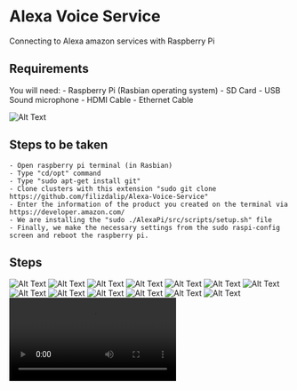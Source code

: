 # Alexa Voice Service

Connecting to Alexa amazon services with Raspberry Pi

## Requirements

You will need:
    - Raspberry Pi (Rasbian operating system)
	- SD Card 
    - USB Sound microphone
    - HDMI Cable
	- Ethernet Cable
	
![Alt Text](/images/17b6f79f-c869-41d9-b429-4dae36e70707.jpg)

## Steps to be taken

    - Open raspberry pi terminal (in Rasbian)
	- Type "cd/opt" command
    - Type "sudo apt-get install git"
    - Clone clusters with this extension "sudo git clone https://github.com/filizdalip/Alexa-Voice-Service"
	- Enter the information of the product you created on the terminal via https://developer.amazon.com/
	- We are installing the "sudo ./AlexaPi/src/scripts/setup.sh" file
	- Finally, we make the necessary settings from the sudo raspi-config screen and reboot the raspberry pi.


## Steps
	
![Alt Text](/images/1_17b6f79f-c869-41d9-b429-4dae36e70707.png)
![Alt Text](/images/2_17b6f79f-c869-41d9-b429-4dae36e70707.png)
![Alt Text](/images/3.png)
![Alt Text](/images/4.png)
![Alt Text](/images/5.png)
![Alt Text](/images/6.png)
![Alt Text](/images/7.png)
![Alt Text](/images/8.png)
![Alt Text](/images/9.png)
![Alt Text](/images/10.png)
![Alt Text](/images/11.png)
![Alt Text](/images/12.png)
![Alt Text](/images/13.png)
![Alt Text](/images/VID-20200508-WA0008.mp4)
